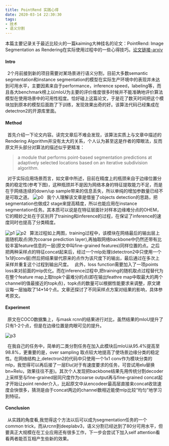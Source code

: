```yaml
---
title: PointRend 实践心得
date: 2020-03-14 22:30:30
tags:
- 技术
- 语义分割
---
```


  本篇主要记录关于最近比较火的一篇kaiming大神挂名的论文：PointRend: Image Segmentation as Rendering在实际使用过程中的一些心得技巧。[论文链接-arxiv](https://arxiv.org/pdf/1912.08193.pdf)
<!-- more -->
#### Intro
&ensp;2个月前接到新的项目需要对某场景进行语义分割，目前大多数semantic segmentation和instance segmentation的模型在实际生产环境中的表现并未达到可用水平，主要因素来自于performance，inference speed，labeling等，而且各大benchmark榜上以mIoU为主要的评价维度很多时候并不能准确地评价算法模型在使用场景中的可用性程度。恰好碰上这篇论文，于是花了数天时间把这个模块加到原本的模型后面跑了下训练，发现效果出奇的好。该算法代码已经集成在detectron2的开源库里面。

#### Method
&ensp;首先介绍一下论文内容。读完文章后不难会发现，该算法实质上与文章中描述的Rendering Algorithm并没有太大的关系，个人认为甚至这是作者的障眼法，反而原文开头部分对算法的描述似乎更精准：
> a module that performs point-based segmentation predictions at adaptively selected locations based on an iterative subdivision algorithm.

&ensp;对于实际应用场景而言，如文章中所述，目前在精度上的瓶颈来自于边缘位置分类的稳定性(参考下图)，这种瓶颈并不是因为网络本身的特征提取能力不足，而是在于网络连续的down/up sample带来的信息丢失，所以单纯的增加参数量已经不是可取之道。
![p0](pointrend_0.png)
&ensp;我个人理解该文章是借鉴了objects detection的思路，把segmentation也做成2 stage来提高精度，所以也能应用在instance segmentation任务。其本质可以说是在特征层面针对样本边缘难分点的OHEM，它的精妙之处在于区别开了training和inference的过程，在保证了inference的速度同时也提高了分类精度。

![p1](pointrend_1.png) ![p2](pointrend_2.png)
&ensp;算法过程如上两图，training过程中，该模块在网络最后的输出层上面随机取点(称为coarse prediction layer),再抽取网络backbone中仍然还带有比较丰富feature信息的一层(原文中叫fine-grained features)同样位置的点。之后把两种采样点的特征concat起来后，经过一个mlp处理(detectron2中只使用一个1x1的conv层)然后把结果替代原来的点作为该尺度下的输出，最后通过在多次上采样并重复这个过程到输出尺度。
&ensp;此外，loss function需要加入了一项points loss来对前面的mlp优化。而在inference过程中,把training的随机取点过程替代为在整个feature map上取topk个最难分的点(即在输出feathre map中取最大的两个channel的值最接近的topk点)，topk点的数量可以根据性能要求来调整，原文建议每一层抽取了14*14个点。文章还探讨了不同采样点方案对结果的影响，具体参考原文。

#### Experiment
&ensp;原文在COCO数据集上，与mask rcnn的结果进行对比，虽然结果的mIoU提升了只有1-2个点，但是在边缘位置是肉眼可见的提升。

![p3](pointrend_3.png)

&ensp;在我自己的任务中，简单的二类分割任务在加入此模块后mIoU从95.4%提高至98.8%，更重要的是，over sampling 取点较大地提高了使场景边缘分类的稳定性。在网络结构上,detectron2的代码中只使用一个1x1 conv作为模块分类的mlp，我觉得可以再后接了一层Elu(对于有速度要求的任务，可尝试用elu替换bn+Relu，效果往往不差)。其次个人发现把backbone结果先用传统分割decoder上采样至与fine-grained层同尺度作为coarse output再与fine-grained concat起才开始让point render介入，比起原文中从encodeer最高层直接来concat收敛速度会快很多，猜测是由于concat两边的channel数相近能使mlp比较“均匀”地学习到特征。

#### Conclusion
&ensp;从实践的角度看,我觉得这个方法以后可以成为segmentation任务的一个common trick，而从rcnn到deeplabv3，语义分割已经达到了80分可用水平，但要真正大规模在在工业应用还有很多工作，下一步会尝试下加入self attention看看两者能否互相产生些新的效果。









